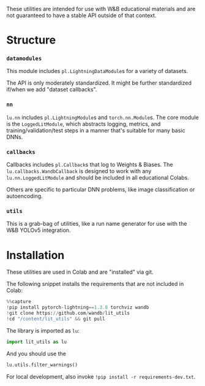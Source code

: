 These utilities are intended for use with W&B educational materials
and are not guaranteed to have a stable API outside of that context.

# Structure

### `datamodules`

This module includes `pl.LightningDataModule`s for
a variety of datasets.

The API is only moderately standardized.
It might be further standardized
if/when we add "dataset callbacks".

### `nn`

`lu.nn` includes `pl.LightningModule`s and `torch.nn.Module`s.
The core module is the `LoggedLitModule`,
which abstracts logging, metrics, and training/validation/test steps
in a manner that's suitable for many basic DNNs.

### `callbacks`

Callbacks includes `pl.Callback`s
that log to Weights & Biases.
The `lu.callbacks.WandbCallback` is designed to work
with any `lu.nn.LoggedLitModule`
and should be included in all educational Colabs.

Others are specific to particular DNN problems,
like image classification or autoencoding.

### `utils`

This is a grab-bag of utilities,
like a run name generator for use with the W&B YOLOv5 integration.

# Installation

These utilities are used in Colab and are "installed" via git.

The following snippet installs the requirements that are not
included in Colab:

```python
%%capture
!pip install pytorch-lightning==1.3.8 torchviz wandb
!git clone https://github.com/wandb/lit_utils
!cd "/content/lit_utils" && git pull
```

The library is imported as `lu`:
```python
import lit_utils as lu
```

And you should use the
```python
lu.utils.filter_warnings()
```

For local development,
also invoke `!pip install -r requirements-dev.txt`.
